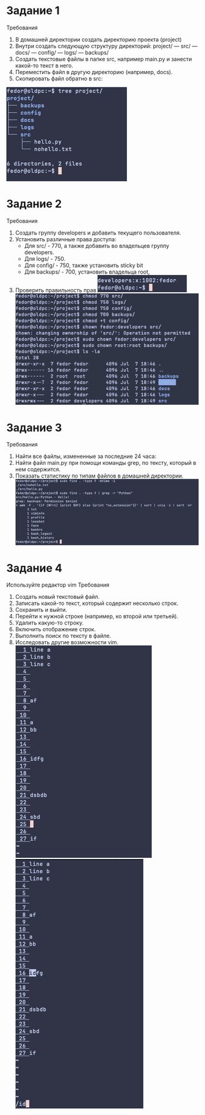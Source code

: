 # Задание 1 
Требования
1. В домашней директории создать директорию проекта (project) 
2. Внутри создать следующую структуру директорий: 
   project/ 
   — src/ 
   — docs/
   — config/ 
   — logs/ 
   — backups/
3. Создать текстовые файлы в папке src, например main.pу и занести какой-то текст в него. 
4. Переместить файл в другую директорию (например, docs).
5. Скопировать файл обратно в src:

![CleanShot 2025-07-07 at 18.52.56.png](CleanShot%202025-07-07%20at%2018.52.56.png)
# Задание 2
Требования
1. Создать группу developers и добавить текущего пользователя.
2. Установить различные права доступа:
	- Для src/ - 770, а также добавить во владельцев группу developers.
	- Для logs/ - 750.
	- Для config/ - 750, также установить sticky bit 
	- Для backups/ - 700, установить владельца root,
3. Проверить правильность прав
![CleanShot 2025-07-07 at 18.58.38.png](CleanShot%202025-07-07%20at%2018.58.38.png)
![CleanShot 2025-07-07 at 19.03.30.png](CleanShot%202025-07-07%20at%2019.03.30.png)
# Задание 3 
Требования
1. Найти все файлы, измененные за последние 24 часа:
2. Найти файл main.pу при помощи команды grep, по тексту, который в нем содержится.
3. Показать статистику по типам файлов в домашней директории.
![CleanShot 2025-07-07 at 19.25.05.png](CleanShot%202025-07-07%20at%2019.25.05.png)
# Задание 4
Используйте редактор vim 
Требования
1. Создать новый текстовый файл.
2. Записать какой-то текст, который содержит несколько строк.
3. Сохранить и выйти.
4. Перейти к нужной строке (например, ко второй или третьей).
5. Удалить какую-то строку.
6. Включить отображение строк.
7. Выполнить поиск по тексту в файле.
8. Исследовать другие возможности vim.
![CleanShot 2025-07-07 at 19.37.43.png](CleanShot%202025-07-07%20at%2019.37.43.png)
![CleanShot 2025-07-07 at 19.38.38.png](CleanShot%202025-07-07%20at%2019.38.38.png)
